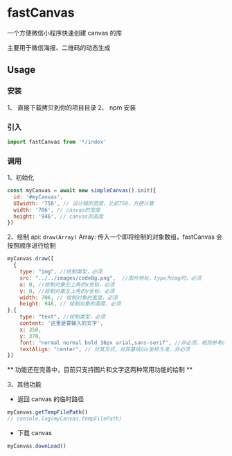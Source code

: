 # fastCanvas

一个方便微信小程序快速创建 canvas 的库

主要用于微信海报、二维码的动态生成

## Usage

### 安装

1、 直接下载拷贝到你的项目目录
2、 npm 安装

### 引入

```js
import fastCanvas from '*/index'
```

### 调用

1、初始化

```js
const myCanvas = await new simpleCanvas().init({
  id: '#myCanvas',
  UIwidth: '750', // 设计稿的宽度，比如750，方便计算
  width: '706', // canvas的宽度
  height: '946', // canvas的高度
})
```

2、绘制
api: `draw(Array)`
Array: 传入一个即将绘制的对象数组，fastCanvas 会按照顺序进行绘制

```js
myCanvas.draw([
  {
    type: "img", //绘制类型，必须
    src: "../../images/codeBg.png",  //图片地址，type为img时，必须
    x: 0, //绘制对象左上角的x坐标，必须
    y: 0, //绘制对象左上角的y坐标，必须
    width: 706, // 绘制对象的宽度，必须
    height: 946, // 绘制对象的高度，必须
},{
    type: "text", //绘制类型，必须
    content: '这里是要输入的文字',
    x: 350,
    y: 370,
    font: "normal normal bold 36px arial,sans-serif", //非必须，规则参考css font属性
    textAlign: "center", // 对其方式，对其基线以x坐标为准，非必须
}]

```

** 功能还在完善中，目前只支持图片和文字这两种常用功能的绘制 **

3、其他功能

- 返回 canvas 的临时路径

```js
myCanvas.getTempFilePath()
// console.log(myCanvas.tempFilePath)
```

- 下载 canvas

```js
myCanvas.downLoad()
```
